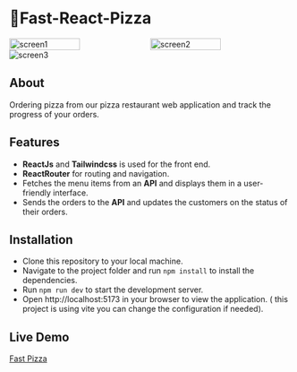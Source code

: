 # 🍕Fast-React-Pizza

<div style="display: flex; justify-content: space-between;">
  <img src="https://github.com/V0ORA/Fast-pizza/assets/84463892/eeff4613-f5b7-4bb3-9c77-37a29b0b0038" alt="screen1" width="50%">
  <img src="https://github.com/V0ORA/Fast-pizza/assets/84463892/ef1063aa-7378-43d7-9fa1-60fc25f8b400" alt="screen2" width="50%">
</div>
  <img src="https://github.com/V0ORA/Fast-pizza/assets/84463892/548a00e3-3ce8-408c-8811-04e119e08cb1" alt="screen3">

## About

Ordering pizza from our pizza restaurant web application and track the progress of your orders.

## Features

- **ReactJs** and **Tailwindcss** is used for the front end.
- **ReactRouter** for routing and navigation.
- Fetches the menu items from an **API** and displays them in a user-friendly interface.
- Sends the orders to the **API** and updates the customers on the status of their orders.
  
## Installation

- Clone this repository to your local machine.
- Navigate to the project folder and run `npm install` to install the dependencies.
- Run `npm run dev` to start the development server.
- Open http://localhost:5173 in your browser to view the application. ( this project is using vite you can change the configuration if needed).

## Live Demo

[Fast Pizza](https://faast-pizza.netlify.app/)
